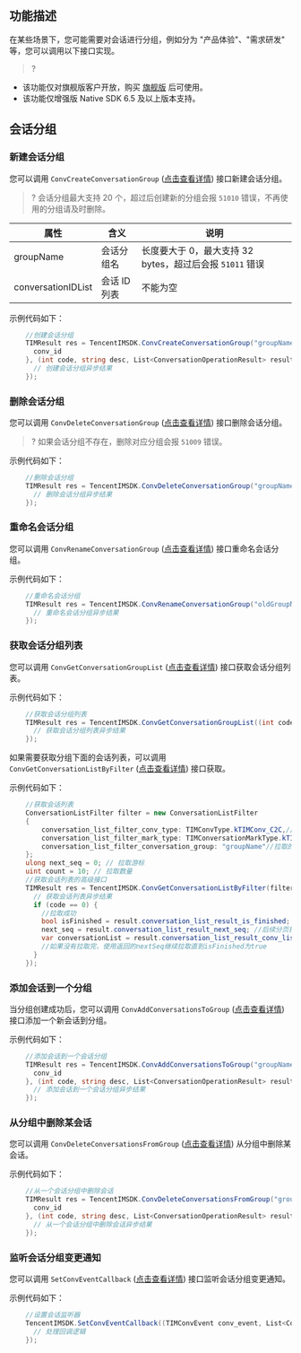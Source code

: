 ## 功能描述
在某些场景下，您可能需要对会话进行分组，例如分为 "产品体验"、"需求研发" 等，您可以调用以下接口实现。
> ?
- 该功能仅对旗舰版客户开放，购买 [旗舰版](https://buy.cloud.tencent.com/avc?from=17220) 后可使用。
- 该功能仅增强版 Native SDK 6.5 及以上版本支持。

## 会话分组

### 新建会话分组
您可以调用 `ConvCreateConversationGroup` ([点击查看详情](https://comm.qq.com/im/doc/unity/zh/api/ConvApi/ConvCreateConversationGroup.html)) 接口新建会话分组。
>? 会话分组最大支持 20 个，超过后创建新的分组会报 `51010` 错误，不再使用的分组请及时删除。

| 属性               | 含义         | 说明                                                     |
| ------------------ | ------------ | -------------------------------------------------------- |
| groupName          | 会话分组名   | 长度要大于 0，最大支持 32 bytes，超过后会报 `51011` 错误 |
| conversationIDList | 会话 ID 列表 | 不能为空                                                 |

示例代码如下：

```c#
    //创建会话分组
    TIMResult res = TencentIMSDK.ConvCreateConversationGroup("groupName", new List<string> {
      conv_id
    }, (int code, string desc, List<ConversationOperationResult> results, string user_data)=>{
      // 创建会话分组异步结果
    });
```


### 删除会话分组
您可以调用 `ConvDeleteConversationGroup` ([点击查看详情](https://comm.qq.com/im/doc/unity/zh/api/ConvApi/ConvDeleteConversationGroup.html)) 接口删除会话分组。
>? 如果会话分组不存在，删除对应分组会报 `51009` 错误。

示例代码如下：

```c#
    //删除会话分组
    TIMResult res = TencentIMSDK.ConvDeleteConversationGroup("groupName", (int code, string desc, string result, string user_data)=>{
      // 删除会话分组异步结果
    });
```

### 重命名会话分组
您可以调用 `ConvRenameConversationGroup` ([点击查看详情](https://comm.qq.com/im/doc/unity/zh/api/ConvApi/ConvRenameConversationGroup.html)) 接口重命名会话分组。

示例代码如下：

```c#
    //重命名会话分组
    TIMResult res = TencentIMSDK.ConvRenameConversationGroup("oldGroupName", "newGroupName", (int code, string desc, string result, string user_data)=>{
      // 重命名会话分组异步结果
    });
```

### 获取会话分组列表
您可以调用 `ConvGetConversationGroupList` ([点击查看详情](https://comm.qq.com/im/doc/unity/zh/api/ConvApi/ConvGetConversationGroupList.html)) 接口获取会话分组列表。

示例代码如下：

```c#
    //获取会话分组列表
    TIMResult res = TencentIMSDK.ConvGetConversationGroupList((int code, string desc, List<string> results, string user_data)=>{
      // 获取会话分组列表异步结果
    });
```


如果需要获取分组下面的会话列表，可以调用 `ConvGetConversationListByFilter`  ([点击查看详情](https://comm.qq.com/im/doc/unity/zh/api/ConvApi/ConvGetConversationListByFilter.html)) 接口获取。

示例代码如下：

```c#
    //获取会话列表
    ConversationListFilter filter = new ConversationListFilter
    {
        conversation_list_filter_conv_type: TIMConvType.kTIMConv_C2C,//会话类型
        conversation_list_filter_mark_type: TIMConversationMarkType.kTIMConversationMarkTypeStar,//会话标记类型
        conversation_list_filter_conversation_group: "groupName"//拉取的群组名
    };
    ulong next_seq = 0; // 拉取游标
    uint count = 10; // 拉取数量
    //获取会话列表的高级接口
    TIMResult res = TencentIMSDK.ConvGetConversationListByFilter(filter, next_seq, count, (int code, string desc, ConversationListResult result, string user_data)=>{
      // 获取会话列表异步结果
      if (code == 0) {
        //拉取成功
        bool isFinished = result.conversation_list_result_is_finished; //是否拉取完
        next_seq = result.conversation_list_result_next_seq; //后续分页拉取的游标
        var conversationList = result.conversation_list_result_conv_list; //此次拉取到的消息列表
        //如果没有拉取完，使用返回的nextSeq继续拉取直到isFinished为true
      }
    });
```

### 添加会话到一个分组
当分组创建成功后，您可以调用 `ConvAddConversationsToGroup` ([点击查看详情](https://comm.qq.com/im/doc/unity/zh/api/ConvApi/ConvAddConversationsToGroup.html)) 接口添加一个新会话到分组。

示例代码如下：

```c#
    //添加会话到一个会话分组
    TIMResult res = TencentIMSDK.ConvAddConversationsToGroup("groupName", new List<string> {
      conv_id
    }, (int code, string desc, List<ConversationOperationResult> results, string user_data)=>{
      // 添加会话到一个会话分组异步结果
    });
```


### 从分组中删除某会话
您可以调用 `ConvDeleteConversationsFromGroup` ([点击查看详情](https://comm.qq.com/im/doc/unity/zh/api/ConvApi/ConvDeleteConversationsFromGroup.html)) 从分组中删除某会话。

示例代码如下：

```c#
    //从一个会话分组中删除会话
    TIMResult res = TencentIMSDK.ConvDeleteConversationsFromGroup("groupName", new List<string> {
      conv_id
    }, (int code, string desc, List<ConversationOperationResult> results, string user_data)=>{
      // 从一个会话分组中删除会话异步结果
    });
```


### 监听会话分组变更通知
您可以调用 `SetConvEventCallback` ([点击查看详情](https://comm.qq.com/im/doc/unity/zh/api/SDKRegisteringCallback/SetConvEventCallback.html)) 接口监听会话分组变更通知。

示例代码如下：

```c#
    //设置会话监听器
    TencentIMSDK.SetConvEventCallback((TIMConvEvent conv_event, List<ConvInfo> conv_list, string user_data)=>{
      // 处理回调逻辑
    });
```
